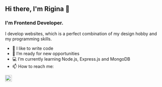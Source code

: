 ## Hi there, I'm Rigina 👋

### I'm Frontend Developer. 
I develop websites, which is a perfect combination of my design hobby and my programming skills.

- 🌱 I like to write code
- 🔭 I’m ready for new opportunities
- 💻 I’m currently learning Node.js, Express.js and MongoDB
- 📫 How to reach me:

[<img align="left" alt="Riginana | LinkedIn" width="22px" src="https://cdn.jsdelivr.net/npm/simple-icons@v3/icons/linkedin.svg" />][linkedin]

[linkedin]: https://www.linkedin.com/in/rigina-r-701718183/


<!--
**Riginana/Riginana** is a ✨ _special_ ✨ repository because its `README.md` (this file) appears on your GitHub profile.

Here are some ideas to get you started:

- 🔭 I’m currently working on ...
- 🌱 I’m currently learning ...
- 👯 I’m looking to collaborate on ...
- 🤔 I’m looking for help with ...
- 💬 Ask me about ...
- 📫 How to reach me: ...
- 😄 Pronouns: ...
- ⚡ Fun fact: ...
-->
